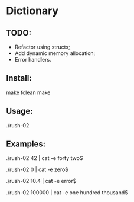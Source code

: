 # Dictionary

## TODO:
- Refactor using structs;
- Add dynamic memory allocation;
- Error handlers.

## Install:
make fclean
make

## Usage:
./rush-02 <number>

## Examples:
./rush-02 42 | cat -e
forty two$

./rush-02 0 | cat -e
zero$

./rush-02 10.4 | cat -e
error$

./rush-02 100000 | cat -e
one hundred thousand$
